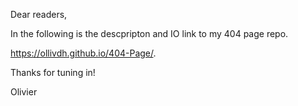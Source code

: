 Dear readers, 

In the following is the descpripton and IO link to my 404 page repo.

https://ollivdh.github.io/404-Page/. 

Thanks for tuning in!

Olivier
